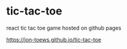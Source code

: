 # tic-tac-toe
react tic tac toe game hosted on github pages

https://jon-toews.github.io/tic-tac-toe

